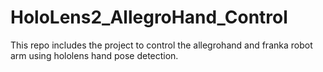 # HoloLens2_AllegroHand_Control
This repo includes the project to control the allegrohand and franka robot arm using hololens hand pose detection.

